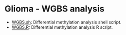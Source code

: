 Glioma - WGBS analysis
========
* [WGBS.sh](./WGBS.sh): Differential methylation analysis shell script.          
* [WGBS.R](./WGBS.R): Differential methylation analysis R script.          
